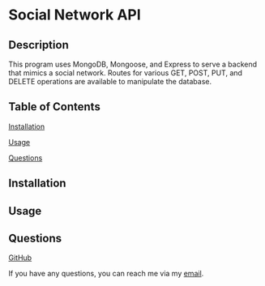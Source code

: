 # Social Network API

## Description

This program uses MongoDB, Mongoose, and Express to serve a backend that mimics a social network. Routes for various GET, POST, PUT, and DELETE operations are available to manipulate the database.

## Table of Contents

[Installation](#installation)

[Usage](#usage)

[Questions](#questions)

## Installation

## Usage

## Questions
[GitHub](https://github.com/bhansi)

If you have any questions, you can reach me via my [email](mailto:baljotshansi@gmail.com).
